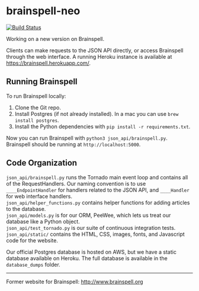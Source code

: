 # brainspell-neo

[![Build Status](https://travis-ci.org/OpenNeuroLab/brainspell-neo.svg?branch=master)](https://travis-ci.org/OpenNeuroLab/brainspell-neo)

Working on a new version on Brainspell.

Clients can make requests to the JSON API directly, or access Brainspell through the web interface. A running Heroku instance is available at https://brainspell.herokuapp.com/.

## Running Brainspell

To run Brainspell locally:  
1) Clone the Git repo.
2) Install Postgres (if not already installed). In a mac you can use `brew install postgres`.
3) Install the Python dependencies with `pip install -r requirements.txt`.

Now you can run Brainspell with `python3 json_api/brainspell.py`. Brainspell should be running at `http://localhost:5000`.

## Code Organization

`json_api/brainspell.py` runs the Tornado main event loop and contains all of the RequestHandlers. Our naming convention is to use `____EndpointHandler` for handlers related to the JSON API, and `____Handler` for web interface handlers.  
`json_api/helper_functions.py` contains helper functions for adding articles to the database.  
`json_api/models.py` is for our ORM, PeeWee, which lets us treat our database like a Python object.  
`json_api/test_tornado.py` is our suite of continuous integration tests.  
`json_api/static/` contains the HTML, CSS, images, fonts, and Javascript code for the website.

Our official Postgres database is hosted on AWS, but we have a static database available on Heroku. The full database is available in the `database_dumps` folder.

---

Former website for Brainspell: http://www.brainspell.org
